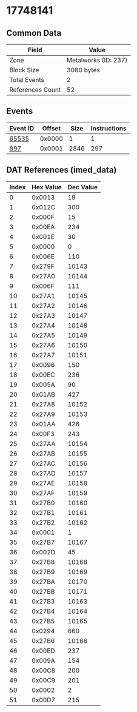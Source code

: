 # 17748141

## Common Data

| Field            | Value                |
|------------------|----------------------|
| Zone             | Metalworks (ID: 237) |
| Block Size       | 3080 bytes           |
| Total Events     | 2                    |
| References Count | 52                   |

## Events

| Event ID            | Offset   |   Size |   Instructions |
|---------------------|----------|--------|----------------|
| [65535](./65535.md) | 0x0000   |      1 |              1 |
| [897](./897.md)     | 0x0001   |   2846 |            297 |

## DAT References (imed_data)

|   Index | Hex Value   |   Dec Value |
|---------|-------------|-------------|
|       0 | 0x0013      |          19 |
|       1 | 0x012C      |         300 |
|       2 | 0x000F      |          15 |
|       3 | 0x00EA      |         234 |
|       4 | 0x001E      |          30 |
|       5 | 0x0000      |           0 |
|       6 | 0x006E      |         110 |
|       7 | 0x279F      |       10143 |
|       8 | 0x27A0      |       10144 |
|       9 | 0x006F      |         111 |
|      10 | 0x27A1      |       10145 |
|      11 | 0x27A2      |       10146 |
|      12 | 0x27A3      |       10147 |
|      13 | 0x27A4      |       10148 |
|      14 | 0x27A5      |       10149 |
|      15 | 0x27A6      |       10150 |
|      16 | 0x27A7      |       10151 |
|      17 | 0x0096      |         150 |
|      18 | 0x00EC      |         236 |
|      19 | 0x005A      |          90 |
|      20 | 0x01AB      |         427 |
|      21 | 0x27A8      |       10152 |
|      22 | 0x27A9      |       10153 |
|      23 | 0x01AA      |         426 |
|      24 | 0x00F3      |         243 |
|      25 | 0x27AA      |       10154 |
|      26 | 0x27AB      |       10155 |
|      27 | 0x27AC      |       10156 |
|      28 | 0x27AD      |       10157 |
|      29 | 0x27AE      |       10158 |
|      30 | 0x27AF      |       10159 |
|      31 | 0x27B0      |       10160 |
|      32 | 0x27B1      |       10161 |
|      33 | 0x27B2      |       10162 |
|      34 | 0x0001      |           1 |
|      35 | 0x27B7      |       10167 |
|      36 | 0x002D      |          45 |
|      37 | 0x27B8      |       10168 |
|      38 | 0x27B9      |       10169 |
|      39 | 0x27BA      |       10170 |
|      40 | 0x27BB      |       10171 |
|      41 | 0x27B3      |       10163 |
|      42 | 0x27B4      |       10164 |
|      43 | 0x27B5      |       10165 |
|      44 | 0x0294      |         660 |
|      45 | 0x27B6      |       10166 |
|      46 | 0x00ED      |         237 |
|      47 | 0x009A      |         154 |
|      48 | 0x00C8      |         200 |
|      49 | 0x00C9      |         201 |
|      50 | 0x0002      |           2 |
|      51 | 0x00D7      |         215 |
